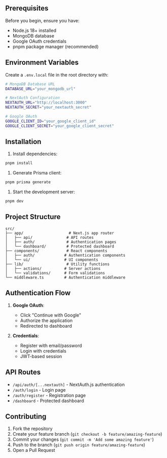
## Prerequisites

Before you begin, ensure you have:

- Node.js 18+ installed
- MongoDB database
- Google OAuth credentials
- pnpm package manager (recommended)

## Environment Variables

Create a `.env.local` file in the root directory with:

```bash
# MongoDB Database URL
DATABASE_URL="your_mongodb_url"

# NextAuth Configuration
NEXTAUTH_URL="http://localhost:3000"
NEXTAUTH_SECRET="your_nextauth_secret"

# Google OAuth
GOOGLE_CLIENT_ID="your_google_client_id"
GOOGLE_CLIENT_SECRET="your_google_client_secret"
```

## Installation


1. Install dependencies:
```bash
pnpm install
```

1. Generate Prisma client:
```bash
pnpm prisma generate
```

1. Start the development server:
```bash
pnpm dev
```

## Project Structure

```
src/
├── app/                    # Next.js app router
│   ├── api/               # API routes
│   ├── auth/              # Authentication pages
│   └── dashboard/         # Protected dashboard
├── components/            # React components
│   ├── auth/             # Authentication components
│   └── ui/               # UI components
├── lib/                   # Utility functions
│   ├── actions/          # Server actions
│   └── validations/      # Form validations
└── middleware.ts         # Authentication middleware
```

## Authentication Flow

1. **Google OAuth**:
   - Click "Continue with Google"
   - Authorize the application
   - Redirected to dashboard

2. **Credentials**:
   - Register with email/password
   - Login with credentials
   - JWT-based session

## API Routes

- `/api/auth/[...nextauth]` - NextAuth.js authentication
- `/auth/login` - Login page
- `/auth/register` - Registration page
- `/dashboard` - Protected dashboard

## Contributing

1. Fork the repository
2. Create your feature branch (`git checkout -b feature/amazing-feature`)
3. Commit your changes (`git commit -m 'Add some amazing feature'`)
4. Push to the branch (`git push origin feature/amazing-feature`)
5. Open a Pull Request

